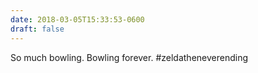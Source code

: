 ```yaml
---
date: 2018-03-05T15:33:53-0600
draft: false
---
```




So much bowling. Bowling forever. #zeldatheneverending




